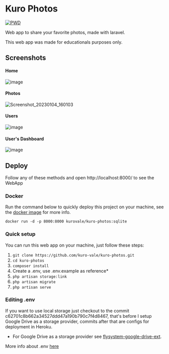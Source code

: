 # Kuro Photos

[![PWD](https://raw.githubusercontent.com/play-with-docker/stacks/master/assets/images/button.png)](https://labs.play-with-docker.com/?stack=https://raw.githubusercontent.com/kuro-vale/kuro-photos/main/pwd-stack.yml)

Web app to share your favorite photos, made with laravel.

This web app was made for educationals purposes only.

## Screenshots

#### Home
![image](https://user-images.githubusercontent.com/87244716/161460801-5c01d594-5599-46d1-aeb3-321b31e1eadc.png)
#### Photos
![Screenshot_20230104_160103](https://user-images.githubusercontent.com/87244716/210649192-8505adbe-ae02-40fb-b4c9-87786b2db957.png)
#### Users
![image](https://user-images.githubusercontent.com/87244716/161460866-bb089244-ab45-4a5a-8fc9-08186ab57681.png)
#### User's Dashboard
![image](https://user-images.githubusercontent.com/87244716/161460915-a01daa33-05b7-4190-bb7a-a631a956b4a0.png)

## Deploy

Follow any of these methods and open http://localhost:8000/ to see the WebApp

### Docker

Run the command below to quickly deploy this project on your machine, see the [docker image](https://hub.docker.com/r/kurovale/kuro-photos) for more info.

```bas
docker run -d -p 8000:8000 kurovale/kuro-photos:sqlite
```

### Quick setup

You can run this web app on your machine, just follow these steps:

1. ```git clone https://github.com/kuro-vale/kuro-photos.git```
2. ```cd kuro-photos```
3. ```composer install```
4. Create a .env, use .env.example as reference*
5. ```php artisan storage:link```
6. ```php artisan migrate```
7. ```php artisan serve```

### Editing .env

If you want to use local storage just checkout to the commit c62701c8b662a34527ddd47a190b790c7f4d8467, that's before I setup Google Drive as a storage provider, commits after that are configs for deployment in Heroku.

- For Google Drive as a storage provider see [flysystem-google-drive-ext](https://github.com/masbug/flysystem-google-drive-ext).

More info about .env [here](https://laravel.com/docs/9.x/configuration#environment-configuration)

